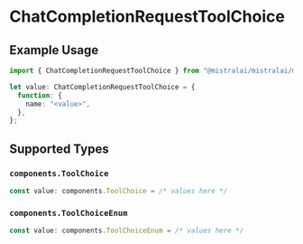 # ChatCompletionRequestToolChoice

## Example Usage

```typescript
import { ChatCompletionRequestToolChoice } from "@mistralai/mistralai/models/components";

let value: ChatCompletionRequestToolChoice = {
  function: {
    name: "<value>",
  },
};
```

## Supported Types

### `components.ToolChoice`

```typescript
const value: components.ToolChoice = /* values here */
```

### `components.ToolChoiceEnum`

```typescript
const value: components.ToolChoiceEnum = /* values here */
```

